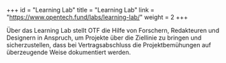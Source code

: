 +++
id = "Learning Lab"
title = "Learning Lab"
link = "https://www.opentech.fund/labs/learning-lab/"
weight = 2
+++

Über das Learning Lab stellt OTF die Hilfe von Forschern, Redakteuren und Designern in Anspruch, um Projekte über die Ziellinie zu bringen und sicherzustellen, dass bei Vertragsabschluss die Projektbemühungen auf überzeugende Weise dokumentiert werden.
